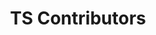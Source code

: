---
title: TS Contributors
image: ../img/tscontrib.png
created_at: 2019-11-22 19:30:50
description: A quick React app for fetching and displaying contributors to the TypeScript repo
live_link: https://wilsonj806.github.io/ts-contributors-react-app/
repo_link: https://github.com/wilsonj806/ts-contributors-react-app
---